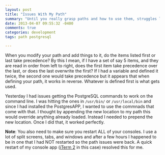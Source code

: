 ```yaml
---
layout: post
title: "Issues With My Path"
summary: "Until you really grasp paths and how to use them, struggles like this occur."
date: 2013-04-07 09:55:32 -0400
comments: true
categories: development
tags: path postgresql

---
```

When you modify your path and add things to it, do the items listed first or last take precedence? By this I mean, if I have a set of say 5 items, and they are read in order from left to right, does the first item take precedence over the last, or does the last overwrite the first? If I had a variable and defined it twice, the second one would take precedence but it appears that when defining your path, it works in reverse. Whatever is defined first is what gets used.<!-- more -->

Yesterday I had issues getting the PostgreSQL commands to work on the command line. I was hitting the ones in ```/usr/bin/``` or ```/usr/local/bin``` and since I had installed the PostgresAPP, I wanted to use the commnads that come with that. I thought by appending the new location to my path this would override anything already loaded. Instead I needed to prepend the new location. Once I did that, it worked perfectly.

**Note**: You also need to make sure you restart ALL of your consoles. I use a lot of split screens, tabs, and windows and after a few hours I happened to be in one that I had NOT restarted so the path issues were back. A quick restart of my console app ([iTerm 2](http://www.iterm2.com/#/section/home) in this case) resolved this for me.